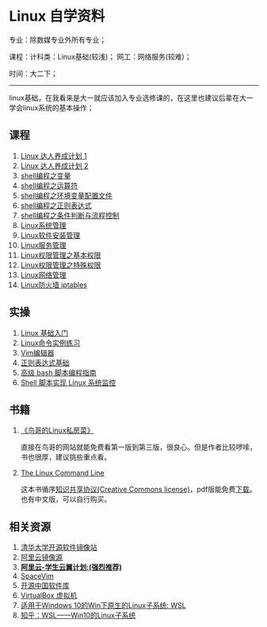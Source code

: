 # Linux 自学资料

专业：除数媒专业外所有专业；  

课程：计科类：Linux基础(较浅)； 网工：网络服务(较难)； 

时间：大二下；  

---

linux基础，在我看来是大一就应该加入专业选修课的，在这里也建议后辈在大一学会linux系统的基本操作；  

## 课程

1. [Linux 达人养成计划 1](http://www.imooc.com/learn/175)  
2. [Linux 达人养成计划 2](http://www.imooc.com/learn/111)  
3. [shell编程之变量](http://www.imooc.com/learn/336)  
4. [shell编程之运算符](http://www.imooc.com/learn/355)  
5. [shell编程之环境变量配置文件](http://www.imooc.com/learn/361)  
6. [shell编程之正则表达式](http://www.imooc.com/learn/378)  
7. [shell编程之条件判断与流程控制](http://www.imooc.com/learn/408)  
8. [Linux系统管理](http://www.imooc.com/learn/583)  
9. [Linux软件安装管理](http://www.imooc.com/learn/447)  
10. [Linux服务管理](http://www.imooc.com/learn/537)  
11. [Linux权限管理之基本权限](http://www.imooc.com/learn/481)  
12. [Linux权限管理之特殊权限](http://www.imooc.com/learn/499)   
13. [Linux网络管理](http://www.imooc.com/learn/258)  
14. [Linux防火墙 iptables](http://www.imooc.com/learn/389)  



## 实操  

1. [Linux 基础入门](https://www.shiyanlou.com/courses/1)  
2. [Linux命令实例练习](https://www.shiyanlou.com/courses/68)  
3. [Vim编辑器](https://www.shiyanlou.com/courses/2)  
4. [正则表达式基础](https://www.shiyanlou.com/courses/90)  
5. [高级 bash 脚本编程指南](https://www.shiyanlou.com/courses/944)  
6. [Shell 脚本实现 Linux 系统监控](https://www.shiyanlou.com/courses/597)  



## 书籍

1. [《鸟哥的Linux私房菜》](http://cn.linux.vbird.org/)

    直接在鸟哥的网站就能免费看第一版到第三版，很良心。但是作者比较啰嗦，书也很厚，建议挑些重点看。

2. [The Linux Command Line](http://linuxcommand.org/tlcl.php)

    这本书循序[知识共享协议(Creative Commons license)](https://creativecommons.org/licenses/by-nc-nd/3.0/)，pdf版能免费[下载](http://sourceforge.net/projects/linuxcommand/files/TLCL/19.01/TLCL-19.01.pdf/download)。也有中文版，可以自行购买。



## 相关资源

1. [清华大学开源软件镜像站](https://mirrors.tuna.tsinghua.edu.cn/)  
2. [阿里云镜像源](https://opsx.alibaba.com/mirror)  
3. [**阿里云-学生云翼计划:(强烈推荐)**](https://promotion.aliyun.com/ntms/act/campus2018.html)   
4. [SpaceVim](https://spacevim.org/cn/)  
5. [开源中国软件库](https://m.oschina.net/project)  
6. [VirtualBox 虚拟机](https://www.virtualbox.org/wiki/Downloads)  
7. [适用于Windows 10的Win下原生的Linux子系统: WSL](https://docs.microsoft.com/zh-cn/windows/wsl/install-win10)  
8. [知乎：WSL——Win10的Linux子系统](https://zhuanlan.zhihu.com/WindowsSubsystemForLinux)  
